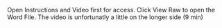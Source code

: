Open Instructions and Video first for access. Click View Raw to open the Word File. The video is unfortunatly a little on the longer side (9 min)

